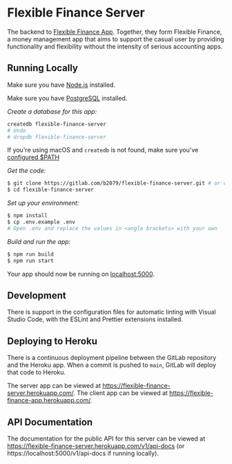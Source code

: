 # Flexible Finance Server

The backend to [Flexible Finance App](https://gitlab.com/b2079/flexible-finance-app). Together, they form Flexible Finance, a money management app that aims to support the casual user by providing functionality and flexibility without the intensity of serious accounting apps.

## Running Locally

Make sure you have [Node.js](http://nodejs.org/) installed.

Make sure you have [PostgreSQL](https://www.postgresql.org/download/) installed.

_Create a database for this app:_

```sh
createdb flexible-finance-server
# Undo
# dropdb flexible-finance-server
```

If you're using macOS and `createdb` is not found, make sure you've [configured $PATH](https://postgresapp.com/documentation/cli-tools.html)

_Get the code:_

```sh
$ git clone https://gitlab.com/b2079/flexible-finance-server.git # or clone your own fork
$ cd flexible-finance-server
```

_Set up your environment:_

```sh
$ npm install
$ cp .env.example .env
# Open .env and replace the values in <angle brackets> with your own
```

_Build and run the app:_

```sh
$ npm run build
$ npm run start
```

Your app should now be running on [localhost:5000](http://localhost:5000/).

## Development

There is support in the configuration files for automatic linting with Visual Studio Code, with the ESLint and Prettier extensions installed.

## Deploying to Heroku

There is a continuous deployment pipeline between the GitLab repository and the Heroku app. When a commit is pushed to `main`, GitLab will deploy that code to Heroku.

The server app can be viewed at https://flexible-finance-server.herokuapp.com/. The client app can be viewed at https://flexible-finance-app.herokuapp.com/.

## API Documentation

The documentation for the public API for this server can be viewed at https://flexible-finance-server.herokuapp.com/v1/api-docs (or https://localhost:5000/v1/api-docs if running locally).
